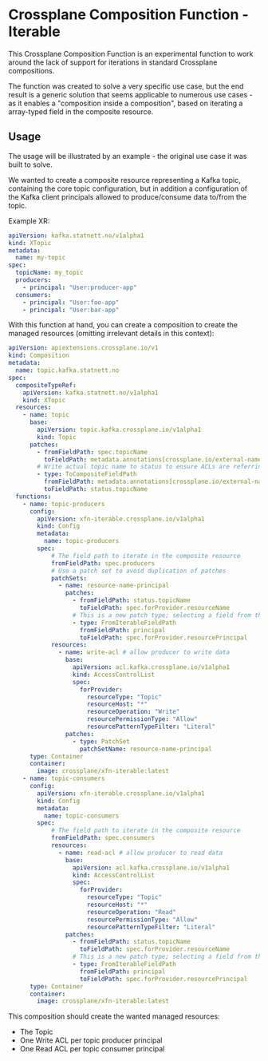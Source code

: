# Crossplane Composition Function - Iterable

This Crossplane Composition Function is an experimental function to work around the lack of support for iterations
in standard Crossplane compositions.

The function was created to solve a very specific use case, but the end result is a generic solution that seems
applicable to numerous use cases - as it enables a "composition inside a composition", based on iterating a array-typed
field in the composite resource.

## Usage

The usage will be illustrated by an example - the original use case it was built to solve.

We wanted to create a composite resource representing a Kafka topic, containing the core topic configuration, but in
addition a configuration of the Kafka client principals allowed to produce/consume data to/from the topic.

Example XR:

```yaml
apiVersion: kafka.statnett.no/v1alpha1
kind: XTopic
metadata:
  name: my-topic
spec:
  topicName: my_topic
  producers:
    - principal: "User:producer-app"
  consumers:
    - principal: "User:foo-app"
    - principal: "User:bar-app"
```

With this function at hand, you can create a composition to create the managed resources (omitting irrelevant details
in this context):

```yaml
apiVersion: apiextensions.crossplane.io/v1
kind: Composition
metadata:
  name: topic.kafka.statnett.no
spec:
  compositeTypeRef:
    apiVersion: kafka.statnett.no/v1alpha1
    kind: XTopic
  resources:
    - name: topic
      base:
        apiVersion: topic.kafka.crossplane.io/v1alpha1
        kind: Topic
      patches:
        - fromFieldPath: spec.topicName
          toFieldPath: metadata.annotations[crossplane.io/external-name]
        # Write actual topic name to status to ensure ACLs are referring correct topic 
        - type: ToCompositeFieldPath
          fromFieldPath: metadata.annotations[crossplane.io/external-name]
          toFieldPath: status.topicName
  functions:
    - name: topic-producers
      config:
        apiVersion: xfn-iterable.crossplane.io/v1alpha1
        kind: Config
        metadata:
          name: topic-producers
        spec:
            # The field path to iterate in the composite resource
            fromFieldPath: spec.producers
            # Use a patch set to avoid duplication of patches
            patchSets:
              - name: resource-name-principal
                patches:
                  - fromFieldPath: status.topicName
                    toFieldPath: spec.forProvider.resourceName
                  # This is a new patch type; selecting a field from the nested iterable
                  - type: FromIterableFieldPath
                    fromFieldPath: principal
                    toFieldPath: spec.forProvider.resourcePrincipal
            resources:
              - name: write-acl # allow producer to write data
                base:
                  apiVersion: acl.kafka.crossplane.io/v1alpha1
                  kind: AccessControlList
                  spec:
                    forProvider:
                      resourceType: "Topic"
                      resourceHost: "*"
                      resourceOperation: "Write"
                      resourcePermissionType: "Allow"
                      resourcePatternTypeFilter: "Literal"
                patches:
                  - type: PatchSet
                    patchSetName: resource-name-principal
      type: Container
      container:
        image: crossplane/xfn-iterable:latest
    - name: topic-consumers
      config:
        apiVersion: xfn-iterable.crossplane.io/v1alpha1
        kind: Config
        metadata:
          name: topic-consumers
        spec:
            # The field path to iterate in the composite resource
            fromFieldPath: spec.consumers
            resources:
              - name: read-acl # allow producer to read data
                base:
                  apiVersion: acl.kafka.crossplane.io/v1alpha1
                  kind: AccessControlList
                  spec:
                    forProvider:
                      resourceType: "Topic"
                      resourceHost: "*"
                      resourceOperation: "Read"
                      resourcePermissionType: "Allow"
                      resourcePatternTypeFilter: "Literal"
                patches:
                  - fromFieldPath: status.topicName
                    toFieldPath: spec.forProvider.resourceName
                  # This is a new patch type; selecting a field from the nested iterable
                  - type: FromIterableFieldPath
                    fromFieldPath: principal
                    toFieldPath: spec.forProvider.resourcePrincipal
      type: Container
      container:
        image: crossplane/xfn-iterable:latest
```

This composition should create the wanted managed resources:

- The Topic
- One Write ACL per topic producer principal
- One Read ACL per topic consumer principal
